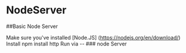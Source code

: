 # NodeServer
##Basic Node Server 

Make sure you've installed [Node.JS] (https://nodejs.org/en/download/)
Install npm install http
Run via -- ### node Server
